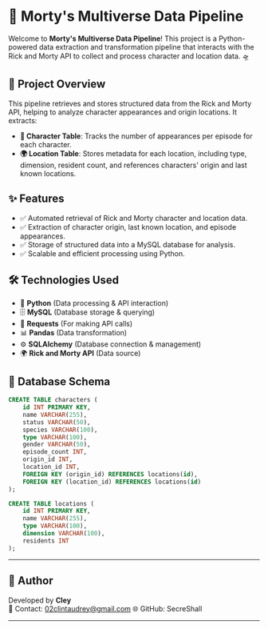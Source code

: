 # 🚀 Morty's Multiverse Data Pipeline

Welcome to **Morty's Multiverse Data Pipeline**! This project is a Python-powered data extraction and transformation pipeline that interacts with the Rick and Morty API to collect and process character and location data. 🛸

## 📌 Project Overview

This pipeline retrieves and stores structured data from the Rick and Morty API, helping to analyze character appearances and origin locations. It extracts:

- **🦸 Character Table**: Tracks the number of appearances per episode for each character.
- **🌍 Location Table**: Stores metadata for each location, including type, dimension, resident count, and references characters' origin and last known locations.


## ✨ Features

- ✅ Automated retrieval of Rick and Morty character and location data.
- ✅ Extraction of character origin, last known location, and episode appearances.
- ✅ Storage of structured data into a MySQL database for analysis.
- ✅ Scalable and efficient processing using Python.

## 🛠 Technologies Used

- 🐍 **Python** (Data processing & API interaction)
- 🗄 **MySQL** (Database storage & querying)
- 🔗 **Requests** (For making API calls)
- 📊 **Pandas** (Data transformation)
- ⚙️ **SQLAlchemy** (Database connection & management)
- 🌍 **Rick and Morty API** (Data source)

## 📂 Database Schema

```sql
CREATE TABLE characters (
    id INT PRIMARY KEY,
    name VARCHAR(255),
    status VARCHAR(50),
    species VARCHAR(100),
    type VARCHAR(100),
    gender VARCHAR(50),
    episode_count INT,
    origin_id INT,
    location_id INT,
    FOREIGN KEY (origin_id) REFERENCES locations(id),
    FOREIGN KEY (location_id) REFERENCES locations(id)
);

CREATE TABLE locations (
    id INT PRIMARY KEY,
    name VARCHAR(255),
    type VARCHAR(100),
    dimension VARCHAR(100),
    residents INT
);
```

---

## 👤 Author
Developed by **Cley**  
📧 Contact: 02clintaudrey@gmail.com 
🌐 GitHub: SecreShall

---
